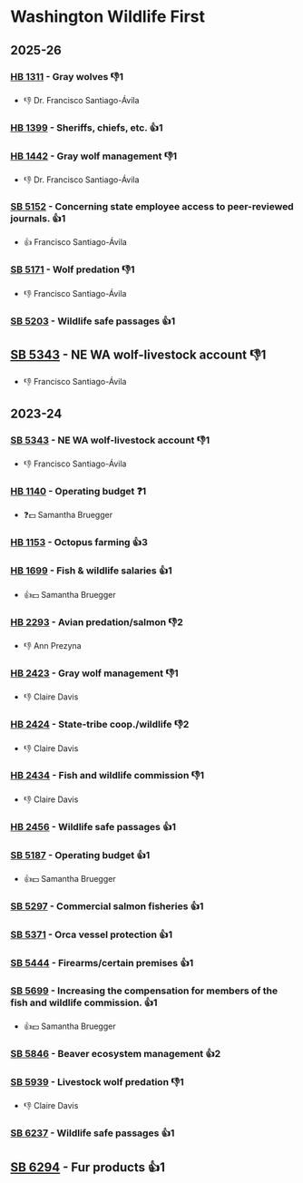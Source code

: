 # Washington Wildlife First
## 2025-26

### [HB 1311](/bill/2025-26/hb/1311/) - Gray wolves  👎1 
* 👎 Dr. Francisco Santiago-Ávila

### [HB 1399](/bill/2025-26/hb/1399/) - Sheriffs, chiefs, etc. 👍1  

### [HB 1442](/bill/2025-26/hb/1442/) - Gray wolf management  👎1 
* 👎 Dr. Francisco Santiago-Ávila

### [SB 5152](/bill/2025-26/sb/5152/) - Concerning state employee access to peer-reviewed journals. 👍1  
* 👍 Francisco Santiago-Ávila

### [SB 5171](/bill/2025-26/sb/5171/) - Wolf predation  👎1 
* 👎 Francisco Santiago-Ávila

### [SB 5203](/bill/2025-26/sb/5203/) - Wildlife safe passages 👍1  

## [SB 5343](/bill/2025-26/sb/5343/) - NE WA wolf-livestock account  👎1 
* 👎 Francisco Santiago-Ávila

## 2023-24

### [SB 5343](/bill/2023-24/sb/5343/) - NE WA wolf-livestock account  👎1 
* 👎 Francisco Santiago-Ávila

### [HB 1140](/bill/2023-24/hb/1140/) - Operating budget   ❓1
* ❓💵 Samantha Bruegger

### [HB 1153](/bill/2023-24/hb/1153/) - Octopus farming 👍3  

### [HB 1699](/bill/2023-24/hb/1699/) - Fish & wildlife salaries 👍1  
* 👍💵 Samantha Bruegger

### [HB 2293](/bill/2023-24/hb/2293/) - Avian predation/salmon  👎2 
* 👎 Ann Prezyna

### [HB 2423](/bill/2023-24/hb/2423/) - Gray wolf management  👎1 
* 👎 Claire Davis

### [HB 2424](/bill/2023-24/hb/2424/) - State-tribe coop./wildlife  👎2 
* 👎 Claire Davis

### [HB 2434](/bill/2023-24/hb/2434/) - Fish and wildlife commission  👎1 
* 👎 Claire Davis

### [HB 2456](/bill/2023-24/hb/2456/) - Wildlife safe passages 👍1  

### [SB 5187](/bill/2023-24/sb/5187/) - Operating budget 👍1  
* 👍💵 Samantha Bruegger

### [SB 5297](/bill/2023-24/sb/5297/) - Commercial salmon fisheries 👍1  

### [SB 5371](/bill/2023-24/sb/5371/) - Orca vessel protection 👍1  

### [SB 5444](/bill/2023-24/sb/5444/) - Firearms/certain premises 👍1  

### [SB 5699](/bill/2023-24/sb/5699/) - Increasing the compensation for members of the fish and wildlife commission. 👍1  
* 👍💵 Samantha Bruegger

### [SB 5846](/bill/2023-24/sb/5846/) - Beaver ecosystem management 👍2  

### [SB 5939](/bill/2023-24/sb/5939/) - Livestock wolf predation  👎1 
* 👎 Claire Davis

### [SB 6237](/bill/2023-24/sb/6237/) - Wildlife safe passages 👍1  

## [SB 6294](/bill/2023-24/sb/6294/) - Fur products 👍1  
